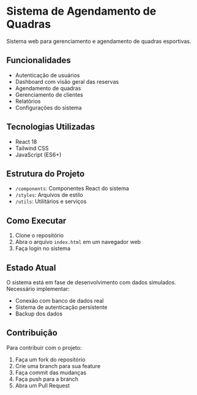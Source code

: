# Sistema de Agendamento de Quadras

Sistema web para gerenciamento e agendamento de quadras esportivas.

## Funcionalidades

- Autenticação de usuários
- Dashboard com visão geral das reservas
- Agendamento de quadras
- Gerenciamento de clientes
- Relatórios
- Configurações do sistema

## Tecnologias Utilizadas

- React 18
- Tailwind CSS
- JavaScript (ES6+)

## Estrutura do Projeto

- `/components`: Componentes React do sistema
- `/styles`: Arquivos de estilo
- `/utils`: Utilitários e serviços

## Como Executar

1. Clone o repositório
2. Abra o arquivo `index.html` em um navegador web
3. Faça login no sistema

## Estado Atual

O sistema está em fase de desenvolvimento com dados simulados. Necessário implementar:

- Conexão com banco de dados real
- Sistema de autenticação persistente
- Backup dos dados

## Contribuição

Para contribuir com o projeto:

1. Faça um fork do repositório
2. Crie uma branch para sua feature
3. Faça commit das mudanças
4. Faça push para a branch
5. Abra um Pull Request
